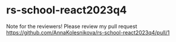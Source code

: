 # rs-school-react2023q4

Note for the reviewers!
Please review my pull request https://github.com/AnnaKolesnikova/rs-school-react2023q4/pull/1
